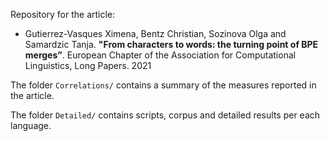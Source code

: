 Repository for the article:

* Gutierrez-Vasques Ximena, Bentz Christian, Sozinova Olga and Samardzic Tanja. **"From characters to words: the turning point of BPE merges”**. European Chapter of the Association for Computational Linguistics, Long Papers. 2021

The folder `Correlations/` contains a summary of the measures reported in the article. 

The folder `Detailed/` contains scripts, corpus and detailed results per each language. 
